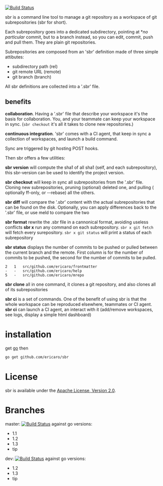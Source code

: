 [![Build Status](https://travis-ci.org/ericaro/sbr.png?branch=master)](https://travis-ci.org/ericaro/sbr)

sbr is a command line tool to manage a git repository as a workspace of git subrepositories (sbr for short).

Each subrepository goes into a dedicated subdirectory, pointing at **no particular* commit, but to a branch instead, so you can edit, commit, push and pull them. They are plain git repositories.

Subrepositories are composed from an 'sbr' definition made of three simple attibutes:

 - subdirectory path (rel)
 - git remote URL (remote)
 - git branch (branch)

All sbr definitions are collected into a '.sbr' file.

## benefits

**collaboration**. Having a '.sbr' file that describe your workspace it's the basis for collaboration. You, and your teammate can keep your workspace in sync. (`sbr checkout` it's all it takes to clone new repositories.)

**continuous integration**. 'sbr' comes with a CI agent, that keep in sync a collection of workspaces, and launch a build command.

Sync are triggered by git hosting POST hooks.





Then sbr offers a few utilities:

**sbr version** will compute the sha1 of all sha1 (self, and each subrepository), this sbr-version can be used to identify the project version.

**sbr checkout** will keep in sync all subrepositories from the '.sbr' file. Cloning new subrepositories, pruning (optional) deleted one, and pulling ( optionally ff-only, or --rebase) all the others.

**sbr diff** will compare the '.sbr' content with the actual subrepositories that can be found on the disk. Optionally, you can apply differences back to the '.sbr' file, or use meld to compare the two

**sbr format** rewrite the .sbr file in a cannonical format, avoiding useless conflicts
**sbr x** run any command on each subrepository. `sbr x git fetch` will fetch every surepository. `sbr x git status` will print a status of each subrepository

**sbr status** displays the number of commits to be pushed or pulled between the current branch and the remote. First column is for the number of commits to be pushed, the second for the number of commits to be pulled.

    2   1   src/github.com/ericaro/frontmatter        
    -   -   src/github.com/ericaro/help               
    5   -   src/github.com/ericaro/mrepo 


**sbr clone** all in one command, it clones a git repository, and also clones all of its subrepositories

**sbr ci** is a set of commands. One of the benefit of using sbr is that the whole workspace can be reproduced elsewhere, teammates or CI agent. **sbr ci** can launch a CI agent, an interact with it (add/remove workspaces, see logs, display a simple html dashboard)




# installation

get [go](http://golang.org) then 

~~~ sh
go get github.com/ericaro/sbr
~~~


# License

sbr is available under the [Apache License, Version 2.0](http://www.apache.org/licenses/LICENSE-2.0.html).

# Branches

master: [![Build Status](https://travis-ci.org/ericaro/sbr.png?branch=master)](https://travis-ci.org/ericaro/sbr) against go versions:

  - 1.1
  - 1.2
  - 1.3
  - tip

dev: [![Build Status](https://travis-ci.org/ericaro/sbr.png?branch=dev)](https://travis-ci.org/ericaro/dev) against go versions:

  - 1.2
  - 1.3
  - tip


